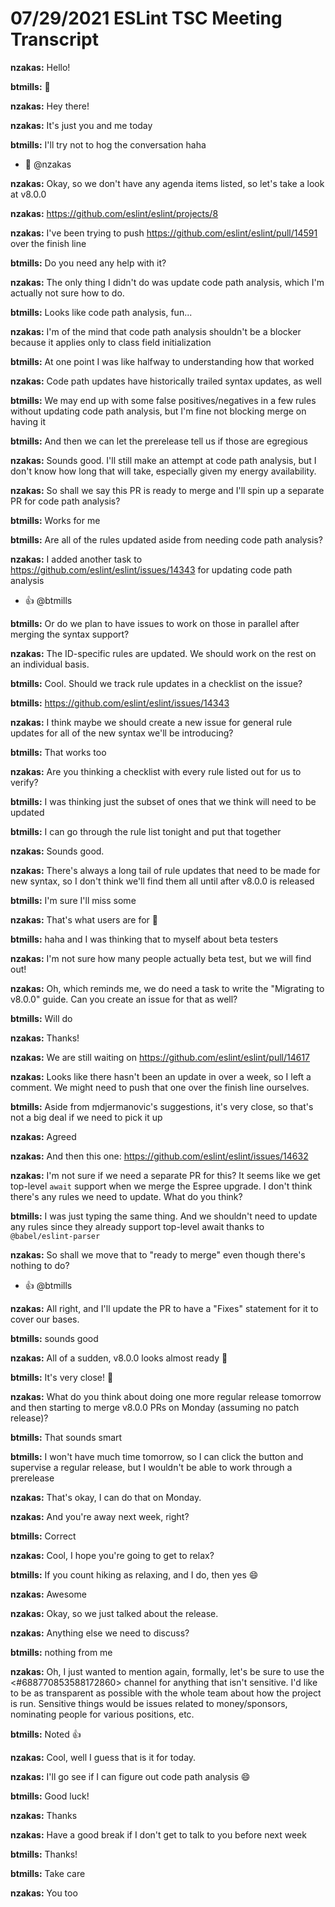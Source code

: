 # 07/29/2021 ESLint TSC Meeting Transcript

**nzakas:** Hello!

**btmills:** 👋

**nzakas:** Hey there!

**nzakas:** It's just you and me today

**btmills:** I'll try not to hog the conversation haha
 * 🤣 @nzakas

**nzakas:** Okay, so we don't have any agenda items listed, so let's take a look at v8.0.0

**nzakas:** https://github.com/eslint/eslint/projects/8

**nzakas:** I've been trying to push https://github.com/eslint/eslint/pull/14591 over the finish line

**btmills:** Do you need any help with it?

**nzakas:** The only thing I didn't do was update code path analysis, which I'm actually not sure how to do.

**btmills:** Looks like code path analysis, fun...

**nzakas:** I'm of the mind that code path analysis shouldn't be a blocker because it applies only to class field initialization

**btmills:** At one point I was like halfway to understanding how that worked

**nzakas:** Code path updates have historically trailed syntax updates, as well

**btmills:** We may end up with some false positives/negatives in a few rules without updating code path analysis, but I'm fine not blocking merge on having it

**btmills:** And then we can let the prerelease tell us if those are egregious

**nzakas:** Sounds good. I'll still make an attempt at code path analysis, but I don't know how long that will take, especially given my energy availability.

**nzakas:** So shall we say this PR is ready to merge and I'll spin up a separate PR for code path analysis?

**btmills:** Works for me

**btmills:** Are all of the rules updated aside from needing code path analysis?

**nzakas:** I added another task to https://github.com/eslint/eslint/issues/14343 for updating code path analysis
 * 👍 @btmills

**btmills:** Or do we plan to have issues to work on those in parallel after merging the syntax support?

**nzakas:** The ID-specific rules are updated. We should work on the rest on an individual basis.

**btmills:** Cool. Should we track rule updates in a checklist on the issue?

**btmills:** https://github.com/eslint/eslint/issues/14343

**nzakas:** I think maybe we should create a new issue for general rule updates for all of the new syntax we'll be introducing?

**btmills:** That works too

**nzakas:** Are you thinking a checklist with every rule listed out for us to verify?

**btmills:** I was thinking just the subset of ones that we think will need to be updated

**btmills:** I can go through the rule list tonight and put that together

**nzakas:** Sounds good.

**nzakas:** There's always a long tail of rule updates that need to be made for new syntax, so I don't think we'll find them all until after v8.0.0 is released

**btmills:** I'm sure I'll miss some

**nzakas:** That's what users are for 🙂

**btmills:** haha and I was thinking that to myself about beta testers

**nzakas:** I'm not sure how many people actually beta test, but we will find out!

**nzakas:** Oh, which reminds me, we do need a task to write the "Migrating to v8.0.0" guide. Can you create an issue for that as well?

**btmills:** Will do

**nzakas:** Thanks!

**nzakas:** We are still waiting on https://github.com/eslint/eslint/pull/14617

**nzakas:** Looks like there hasn't been an update in over a week, so I left a comment. We might need to push that one over the finish line ourselves.

**btmills:** Aside from mdjermanovic's suggestions, it's very close, so that's not a big deal if we need to pick it up

**nzakas:** Agreed

**nzakas:** And then this one: https://github.com/eslint/eslint/issues/14632

**nzakas:** I'm not sure if we need a separate PR for this? It seems like we get top-level `await` support when we merge the Espree upgrade. I don't think there's any rules we need to update. What do you think?

**btmills:** I was just typing the same thing. And we shouldn't need to update any rules since they already support top-level await thanks to `@babel/eslint-parser`

**nzakas:** So shall we move that to "ready to merge" even though there's nothing to do?
 * 👍 @btmills

**nzakas:** All right, and I'll update the PR to have a "Fixes" statement for it to cover our bases.

**btmills:** sounds good

**nzakas:** All of a sudden, v8.0.0 looks almost ready 🎉

**btmills:** It's very close! 🎉

**nzakas:** What do you think about doing one more regular release tomorrow and then starting to merge v8.0.0 PRs on Monday (assuming no patch release)?

**btmills:** That sounds smart

**btmills:** I won't have much time tomorrow, so I can click the button and supervise a regular release, but I wouldn't be able to work through a prerelease

**nzakas:** That's okay, I can do that on Monday.

**nzakas:** And you're away next week, right?

**btmills:** Correct

**nzakas:** Cool, I hope you're going to get to relax?

**btmills:** If you count hiking as relaxing, and I do, then yes 😄

**nzakas:** Awesome

**nzakas:** Okay, so we just talked about the release.

**nzakas:** Anything else we need to discuss?

**btmills:** nothing from me

**nzakas:** Oh, I just wanted to mention again, formally, let's be sure to use the <#688770853588172860> channel for anything that isn't sensitive. I'd like to be as transparent as possible with the whole team about how the project is run. Sensitive things would be issues related to money/sponsors, nominating people for various positions, etc.

**btmills:** Noted 👍

**nzakas:** Cool, well I guess that is it for today.

**nzakas:** I'll go see if I can figure out code path analysis 😄

**btmills:** Good luck!

**nzakas:** Thanks

**nzakas:** Have a good break if I don't get to talk to you before next week

**btmills:** Thanks!

**btmills:** Take care

**nzakas:** You too
